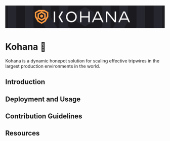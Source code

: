 ![KOHANA](profile/.rsrc/kohana-banner.png)
# Kohana 🍯
Kohana is a dynamic honepot solution for scaling effective tripwires in the largest production environments in the world.

## Introduction

## Deployment and Usage

## Contribution Guidelines

## Resources
